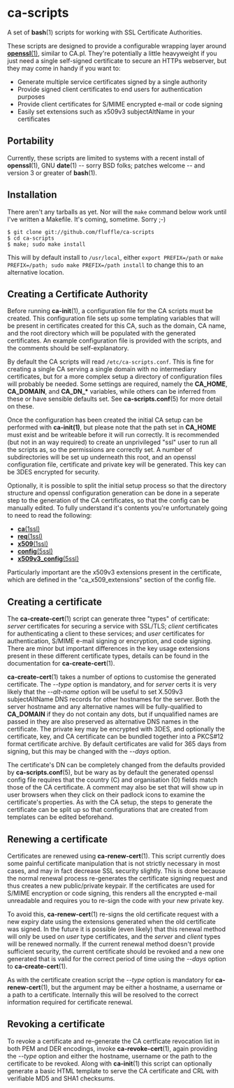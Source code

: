 ca-scripts
==========

A set of **bash**(1) scripts for working with SSL Certificate Authorities.

These scripts are designed to provide a configurable wrapping layer around
[**openssl**(1)](http://www.openssl.org/), similar to CA.pl. They're potentially
a little heavyweight if you just need a single self-signed certificate to secure
an HTTPs webserver, but they may come in handy if you want to:

  * Generate multiple service certificates signed by a single authority
  * Provide signed client certificates to end users for authentication purposes
  * Provide client certificates for S/MIME encrypted e-mail or code signing
  * Easily set extensions such as x509v3 subjectAltName in your certificates

Portability
-----------

Currently, these scripts are limited to systems with a recent install of
**openssl**(1), GNU **date**(1) -- sorry BSD folks; patches welcome -- and
version 3 or greater of **bash**(1).

Installation
------------

There aren't any tarballs as yet. Nor will the `make` command below work until
I've written a Makefile. It's coming, sometime. Sorry ;-)

    $ git clone git://github.com/fluffle/ca-scripts
    $ cd ca-scripts
    $ make; sudo make install

This will by default install to `/usr/local`, either `export PREFIX=/path` or
`make PREFIX=/path; sudo make PREFIX=/path install` to change this to an
alternative location.

Creating a Certificate Authority
--------------------------------

  Before running **ca-init**(1), a configuration file for the CA scripts must be
created. This configuration file sets up some templating variables that will
be present in certificates created for this CA, such as the domain, CA name,
and the root directory which will be populated with the generated certificates.
An example configuration file is provided with the scripts, and the comments
should be self-explanatory. 

  By default the CA scripts will read `/etc/ca-scripts.conf`. This is fine for
creating a single CA serving a single domain with no intermediary certificates,
but for a more complex setup a directory of configuration files will probably
be needed. Some settings are required, namely the **CA\_HOME**, **CA\_DOMAIN**,
and **CA\_DN\_\*** variables, while others can be inferred from these or have
sensible defaults set. See **ca-scripts.conf**(5) for more detail on these.

  Once the configuration has been created the initial CA setup can be performed
with **ca-init(1)**, but please note that the path set in **CA\_HOME** must exist
and be writeable before it will run correctly. It is recommended (but not in an
way required) to create an unprivileged "ssl" user to run all the scripts as, so
the permissions are correctly set. A number of subdirectories will be set
up underneath this root, and an openssl configuration file, certificate and
private key will be generated. This key can be 3DES encrypted for security.

  Optionally, it is possible to split the initial setup process so that the
directory structure and openssl configuration generation can be done in a
seperate step to the generation of the CA certificates, so that the config can
be manually edited. To fully understand it's contents you're unfortunately
going to need to read the following:

  * [**ca**(1ssl)](http://www.openssl.org/docs/apps/ca.html)
  * [**req**(1ssl)](http://www.openssl.org/docs/apps/req.html)
  * [**x509**(1ssl)](http://www.openssl.org/docs/apps/x509.html)
  * [**config**(5ssl)](http://www.openssl.org/docs/apps/config.html) 
  * [**x509v3\_config**(5ssl)](http://www.openssl.org/docs/apps/x509v3_config.html)

Particularly important are the x509v3 extensions present in the certificate,
which are defined in the "ca\_x509\_extensions" section of the config file.

Creating a certificate
----------------------

  The **ca-create-cert**(1) script can generate three "types" of certificate: 
*server* certificates for securing a service with SSL/TLS; *client* certificates
for authenticating a client to these services; and *user* certificates for
authentication, S/MIME e-mail signing or encryption, and code signing. There
are minor but important differences in the key usage extensions present in
these different certificate types, details can be found in the documentation
for **ca-create-cert**(1).

  **ca-create-cert**(1) takes a number of options to customise the generated 
certificate. The *--type* option is mandatory, and for *server* certs it is very
likely that the *--alt-name* option will be useful to set X.509v3 subjectAltName
DNS records for other hostnames for the server. Both the server hostname and
any alternative names will be fully-qualified to **CA\_DOMAIN** if they do not
contain any dots, but if unqualified names are passed in they are also
preserved as alternative DNS names in the certificate. The private key may be
encrypted with 3DES, and optionally the certificate, key, and CA certificate
can be bundled together into a PKCS#12 format certificate archive. By default
certificates are valid for 365 days from signing, but this may be changed with
the *--days* option.

  The certificate's DN can be completely changed from the defaults provided by
**ca-scripts.conf**(5), but be wary as by default the generated openssl config
file requires that the country (C) and organisation (O) fields match those of
the CA certificate. A comment may also be set that will show up in user browsers
when they click on their padlock icons to examine the certificate's properties. 
As  with the CA setup, the steps to generate the certificate can be split up so
that configurations that are created from templates can be edited beforehand.

Renewing a certificate
----------------------

  Certificates are renewed using **ca-renew-cert**(1). This script currently
does some painful certificate manipulation that is not strictly necessary in
most cases, and may in fact decrease SSL security slightly. This is done because
the normal renewal process re-generates the certificate signing request and
thus creates a new public/private keypair. If the certificates are used for
S/MIME encryption or code signing, this renders all the encrypted e-mail
unreadable and requires you to re-sign the code with your new private key.

  To avoid this, **ca-renew-cert**(1) re-signs the old certificate request with
a new expiry date using the extensions generated when the old certificate was
signed. In the future it is possible (even likely) that this renewal method
will only be used on *user* type certificates, and the *server* and *client*
types will be renewed normally. If the current renewal method doesn't provide
sufficient security, the current certificate should be revoked and a new one
generated that is valid for the correct period of time using the *--days* option
to **ca-create-cert**(1).

  As with the certificate creation script the *--type* option is mandatory for
**ca-renew-cert**(1), but the argument may be either a hostname, a username or a
path to a certificate. Internally this will be resolved to the correct
information required for certificate renewal.

Revoking a certificate
----------------------

  To revoke a certificate and re-generate the CA certficate revocation list in
both PEM and DER encodings, invoke **ca-revoke-cert**(1), again providing the
*--type* option and either the hostname, username or the path to the certificate
to be revoked. Along with **ca-init**(1) this script can optionally generate a
basic HTML template to serve the CA certificate and CRL with verifiable MD5 and
SHA1 checksums.
